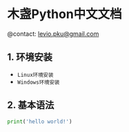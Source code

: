 # 木盏Python中文文档

@contact: levio.pku@gmail.com

## 1. 环境安装

* `Linux环境安装`
* `Windows环境安装`

## 2. 基本语法
```python
print('hello world!')
```
